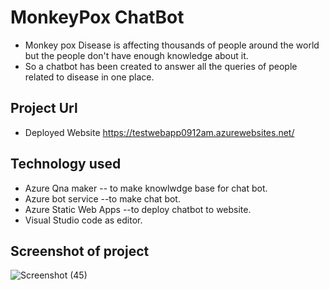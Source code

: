 # MonkeyPox ChatBot 
- Monkey pox Disease is affecting thousands of people around the world but the people don't have enough knowledge about it.
- So a chatbot has been created to answer all the queries of people related to disease in one place.
## Project Url
- Deployed Website https://testwebapp0912am.azurewebsites.net/
## Technology used
 - Azure Qna maker -- to make knowlwdge base for chat bot.
 - Azure bot service --to make chat bot.
 - Azure Static Web Apps --to deploy chatbot to website.
 - Visual Studio code as editor. 
 ## Screenshot of project
![Screenshot (45)](https://user-images.githubusercontent.com/83952361/172907780-d8329dba-1e0e-4161-aa8d-336c36a75abe.png)
